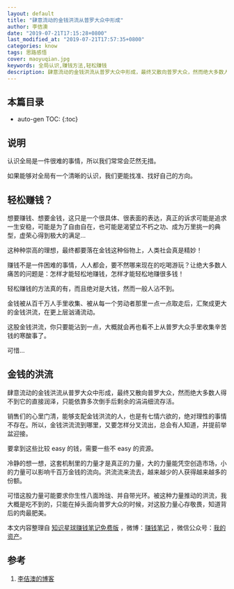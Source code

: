 ```yaml
---
layout: default
title: "肆意流动的金钱洪流从普罗大众中形成"
author: 李佶澳
date: "2019-07-21T17:15:28+0800"
last_modified_at: "2019-07-21T17:57:35+0800"
categories: know
tags: 思路感悟
cover: maoyuqian.jpg
keywords: 全局认识,赚钱方法,轻松赚钱
description: 肆意流动的金钱洪流从普罗大众中形成，最终又散向普罗大众，然而绝大多数人得不到它的直接润泽，只能依靠多次倒手后剩余的涓涓细流存活
---
```


## 本篇目录

* auto-gen TOC:
{:toc}

## 说明

认识全局是一件很难的事情，所以我们常常会茫然无措。

如果能够对全局有一个清晰的认识，我们更能找准、找好自己的方向。

## 轻松赚钱？

想要赚钱、想要金钱，这只是一个很具体、很表面的表达，真正的诉求可能是追求一生安稳，可能是为了自由自在，也可能是渴望立不朽之功、成为万里挑一的典型，虚荣心得到极大的满足...

这种种崇高的理想，最终都要落在金钱这种俗物上，人类社会真是精妙！

赚钱不是一件困难的事情，人人都会，要不然哪来现在的吃喝游玩？让绝大多数人痛苦的问题是：怎样才能轻松地赚钱，怎样才能轻松地赚很多钱！

轻松赚钱的方法真的有，而且绝对是大钱，然而一般人沾不到。

金钱被从百千万人手里收集、被从每一个劳动者那里一点一点取走后，汇聚成更大的金钱洪流，在更上层汹涌流动。

这股金钱洪流，你只要能沾到一点，大概就会再也看不上从普罗大众手里收集辛苦钱的寒酸事了。

可惜...

## 金钱的洪流

肆意流动的金钱洪流从普罗大众中形成，最终又散向普罗大众，然而绝大多数人得不到它的直接润泽，只能依靠多次倒手后剩余的涓涓细流存活。

销售们的心里门清，能够支配金钱洪流的人，也是有七情六欲的，绝对理性的事情不存在。所以，金钱洪流流到哪里，又要怎样分叉流出，总会有人知道，并提前举盆迎接。

要拿到这些比较 easy 的钱，需要一些不 easy 的资源。

冷静的想一想，这套机制里的力量才是真正的力量，大的力量能凭空创造市场，小的力量可以影响千百万金钱的流向。洪流流来流去，越来越少的人获得越来越多的份额。

可惜这股力量可能要求你生性八面玲珑、并自带光环。被这种力量推动的洪流，我大概是吃不到的，只能在掉头面向普罗大众的时候，对这股力量心存敬畏，知道背后的肉最肥美。

本文内容整理自 [知识星球赚钱笔记免费版](https://t.zsxq.com/uZZfaQJ) ，微博：[赚钱笔记](https://weibo.com/6876203019/profile?rightmod=1&wvr=6&mod=personinfo&is_all=1) ，微信公众号：[我的资产](https://www.lijiaocn.com/img/invest.jpg)。

## 参考

1. [李佶澳的博客][1]

[1]: https://www.lijiaocn.com "李佶澳的博客"


